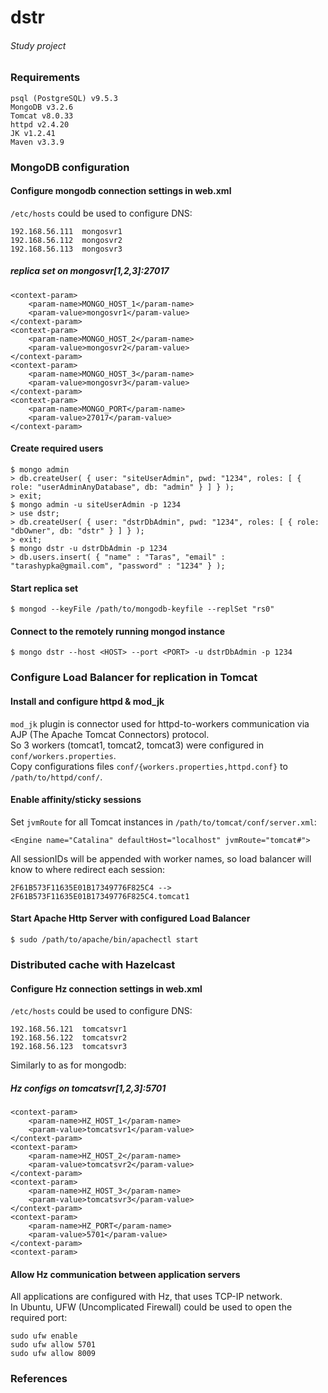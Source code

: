 # dstr
###### *Study project*

### Requirements

```
psql (PostgreSQL) v9.5.3
MongoDB v3.2.6  
Tomcat v8.0.33
httpd v2.4.20
JK v1.2.41
Maven v3.3.9
```

### MongoDB configuration

#### Configure mongodb connection settings in web.xml

`/etc/hosts` could be used to configure DNS:
```
192.168.56.111  mongosvr1
192.168.56.112  mongosvr2
192.168.56.113  mongosvr3
```

##### *replica set on mongosvr[1,2,3]:27017*
```
<context-param>
	<param-name>MONGO_HOST_1</param-name>
	<param-value>mongosvr1</param-value>
</context-param>
<context-param>
	<param-name>MONGO_HOST_2</param-name>
	<param-value>mongosvr2</param-value>
</context-param>
<context-param>
	<param-name>MONGO_HOST_3</param-name>
	<param-value>mongosvr3</param-value>
</context-param>
<context-param>
	<param-name>MONGO_PORT</param-name>
	<param-value>27017</param-value>
</context-param>
```

#### Create required users

```
$ mongo admin  
> db.createUser( { user: "siteUserAdmin", pwd: "1234", roles: [ { role: "userAdminAnyDatabase", db: "admin" } ] } );  
> exit;  
$ mongo admin -u siteUserAdmin -p 1234  
> use dstr;
> db.createUser( { user: "dstrDbAdmin", pwd: "1234", roles: [ { role: "dbOwner", db: "dstr" } ] } );  
> exit;  
$ mongo dstr -u dstrDbAdmin -p 1234  
> db.users.insert( { "name" : "Taras", "email" : "tarashypka@gmail.com", "password" : "1234" } );  
```

#### Start replica set

```
$ mongod --keyFile /path/to/mongodb-keyfile --replSet "rs0"  
```

#### Connect to the remotely running mongod instance

```
$ mongo dstr --host <HOST> --port <PORT> -u dstrDbAdmin -p 1234  
```

### Configure Load Balancer for replication in Tomcat

#### Install and configure httpd & mod_jk

`mod_jk` plugin is connector used for httpd-to-workers communication via AJP (The Apache Tomcat Connectors) protocol.  
So 3 workers (tomcat1, tomcat2, tomcat3) were configured in `conf/workers.properties`.  
Copy configurations files `conf/{workers.properties,httpd.conf}` to `/path/to/httpd/conf/`.  

#### Enable affinity/sticky sessions

Set `jvmRoute` for all Tomcat instances in `/path/to/tomcat/conf/server.xml`:  
```
<Engine name="Catalina" defaultHost="localhost" jvmRoute="tomcat#">
```

All sessionIDs will be appended with worker names, so load balancer will know to where redirect each session:  
```
2F61B573F11635E01B17349776F825C4 --> 2F61B573F11635E01B17349776F825C4.tomcat1
```

#### Start Apache Http Server with configured Load Balancer

```
$ sudo /path/to/apache/bin/apachectl start
```

### Distributed cache with Hazelcast

#### Configure Hz connection settings in web.xml

`/etc/hosts` could be used to configure DNS:
```
192.168.56.121  tomcatsvr1
192.168.56.122  tomcatsvr2
192.168.56.123  tomcatsvr3
```

Similarly to as for mongodb:  

##### *Hz configs on tomcatsvr[1,2,3]:5701*
```
<context-param>
	<param-name>HZ_HOST_1</param-name>
	<param-value>tomcatsvr1</param-value>
</context-param>
<context-param>
	<param-name>HZ_HOST_2</param-name>
	<param-value>tomcatsvr2</param-value>
</context-param>
<context-param>
	<param-name>HZ_HOST_3</param-name>
	<param-value>tomcatsvr3</param-value>
</context-param>
<context-param>
	<param-name>HZ_PORT</param-name>
	<param-value>5701</param-value>
</context-param>
<context-param>
```

#### Allow Hz communication between application servers

All applications are configured with Hz, that uses TCP-IP network.  
In Ubuntu, UFW (Uncomplicated Firewall) could be used to open the required port:
```
sudo ufw enable
sudo ufw allow 5701
sudo ufw allow 8009
```

### References